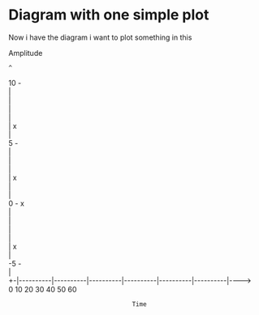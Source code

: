 # Diagram with one simple plot


Now i have the diagram i want to plot something in this


                                                                                 
 Amplitude                                                                            
                                                                                 
    ^                                                                            
 10 -                                                                            
    |                                                                            
    |                                                                            
    |                                                                            
    |                                                                            
    |                                          x                                 
    |                                                                            
  5 -                                                                            
    |                                                                            
    |                                                                            
    |                                                                            
    |                                                              x             
    |                                                                            
    |                                                                            
  0 -                        x                                                   
    |                                                                            
    |                                                                            
    |                                                                            
    |                                                                            
    |       x                                                                    
    |                                                                            
 -5 -                                                                            
    |                                                                            
    +-|----------|----------|----------|----------|----------|----------|---->   
      0         10         20         30         40         50         60        
                                                                                 
                                      Time                                      

